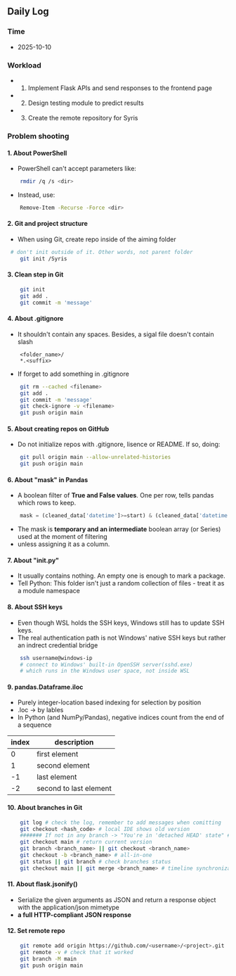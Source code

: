 ## Daily Log
### Time
- 2025-10-10

### Workload
- 1. Implement Flask APIs and send responses to the frontend page
- 2. Design testing module to predict results
- 3. Create the remote repository for Syris

### Problem shooting
#### 1. About PowerShell
- PowerShell can't accept parameters like:
```bash
    rmdir /q /s <dir>
```
- Instead, use:
```bash
    Remove-Item -Recurse -Force <dir>
```

#### 2. Git and project structure
- When using Git, create repo inside of the aiming folder
```bash
 # don't init outside of it. Other words, not parent folder
    git init /Syris
```

#### 3. Clean step in Git
```bash
    git init
    git add .
    git commit -m 'message'
```
#### 4. About .gitignore
- It shouldn't contain any spaces. Besides, a sigal file doesn't contain slash
```
    <folder_name>/
    *.<suffix>
```
- If forget to add something in .gitignore
```bash
    git rm --cached <filename>
    git add .
    git commit -m 'message'
    git check-ignore -v <filename>
    git push origin main
```

#### 5. About creating repos on GitHub
- Do not initialize repos with .gitignore, lisence or README. If so, doing:
```bash
    git pull origin main --allow-unrelated-histories
    git push origin main
```

#### 6. About "mask" in Pandas
- A boolean filter of **True and False values**. One per row, tells pandas which rows to keep.
```python
    mask = (cleaned_data['datetime']>=start) & (cleaned_data['datetime']<end)
```
- The mask is **temporary and an intermediate** boolean array (or Series) used at the moment of filtering
- unless assigning it as a column.

#### 7. About "__init__.py"
- It usually contains nothing. An empty one is enough to mark a package.
- Tell Python: This folder isn't just a random collection of files - treat it as a module namespace

#### 8. About SSH keys
- Even though WSL holds the SSH keys, Windows still has to update SSH keys.
- The real authentication path is not Windows' native SSH keys but rather an indrect credential bridge
```bash
    ssh username@windows-ip
    # connect to Windows' built-in OpenSSH server(sshd.exe)
    # which runs in the Windows user space, not inside WSL
```

#### 9. pandas.Dataframe.iloc
- Purely integer-location based indexing for selection by position
- .loc -> by lables
- In Python (and NumPy/Pandas), negative indices count from the end of a sequence

| index | description |
|-------|-------------|
| 0 | first element |
| 1 | second element |
| -1 | last element |
| -2 | second to last element | 

#### 10. About branches in Git
```bash
    git log # check the log, remember to add messages when comitting
    git checkout <hash_code> # local IDE shows old version
    ####### If not in any branch -> "You're in 'detached HEAD' state" ########
    git checkout main # return current version
    git branch <branch_name> || git checkout <branch_name>
    git checkout -b <branch_name> # all-in-one
    git status || git branch # check branches status
    git checkout main || git merge <branch_name> # timeline synchronization
```

#### 11. About flask.jsonify()
- Serialize the given arguments as JSON and return a response object with the application/json mimetype
- **a full HTTP-compliant JSON response**

#### 12. Set remote repo
```bash
    git remote add origin https://github.com/<username>/<project>.git
    git remote -v # check that it worked
    git branch -M main
    git push origin main
```